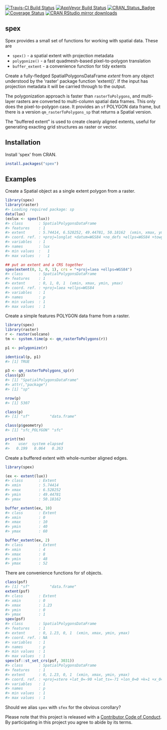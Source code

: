 
<!-- README.md is generated from README.Rmd. Please edit that file -->
[![Travis-CI Build Status](https://travis-ci.org/mdsumner/spex.svg?branch=master)](https://travis-ci.org/mdsumner/spex) [![AppVeyor Build Status](https://ci.appveyor.com/api/projects/status/github/mdsumner/spex?branch=master&svg=true)](https://ci.appveyor.com/project/mdsumner/spex) [![CRAN\_Status\_Badge](http://www.r-pkg.org/badges/version/spex)](https://cran.r-project.org/package=spex) [![Coverage Status](https://img.shields.io/codecov/c/github/mdsumner/spex/master.svg)](https://codecov.io/github/mdsumner/spex?branch=master) [![CRAN RStudio mirror downloads](http://cranlogs.r-pkg.org/badges/spex)](https://CRAN.R-project.org/package=spex)

spex
----

Spex provides a small set of functions for working with spatial data. These are

-   `spex()` - a spatial extent with projection metadata
-   `polygonize()` - a fast quadmesh-based pixel-to-polygon translation
-   `buffer_extent` - a convenience function for tidy extents

Create a fully-fledged SpatialPolygonsDataFrame *extent* from any object understood by the 'raster' package function 'extent()'. If the input has projection metadata it will be carried through to the output.

The polygonization approach is faster than `rasterToPolygons`, and multi-layer rasters are converted to multi-column spatial data frames. This only does the pixel-to-polygon case. It provides an `sf` POLYGON data frame, but there is a version `qm_rasterToPolygons_sp` that returns a Spatial version.

The "buffered extent" is used to create cleanly aligned extents, useful for generating exacting grid structures as raster or vector.

Installation
------------

Install 'spex' from CRAN.

``` r
install.packages("spex")
```

Examples
--------

Create a Spatial object as a single extent polygon from a raster.

``` r
library(spex)
library(raster)
#> Loading required package: sp
data(lux)
(exlux <- spex(lux))
#> class       : SpatialPolygonsDataFrame 
#> features    : 1 
#> extent      : 5.74414, 6.528252, 49.44781, 50.18162  (xmin, xmax, ymin, ymax)
#> coord. ref. : +proj=longlat +datum=WGS84 +no_defs +ellps=WGS84 +towgs84=0,0,0 
#> variables   : 1
#> names       : lux 
#> min values  :   1 
#> max values  :   1

## put an extent and a CRS together
spex(extent(0, 1, 0, 1), crs = "+proj=laea +ellps=WGS84")
#> class       : SpatialPolygonsDataFrame 
#> features    : 1 
#> extent      : 0, 1, 0, 1  (xmin, xmax, ymin, ymax)
#> coord. ref. : +proj=laea +ellps=WGS84 
#> variables   : 1
#> names       : p 
#> min values  : 1 
#> max values  : 1
```

Create a simple features POLYGON data frame from a raster.

``` r
library(spex)
library(raster)
r <- raster(volcano)
tm <- system.time(p <- qm_rasterToPolygons(r))

p1 <- polygonize(r)

identical(p, p1)
#> [1] TRUE
 
p3 <- qm_rasterToPolygons_sp(r)
class(p3)
#> [1] "SpatialPolygonsDataFrame"
#> attr(,"package")
#> [1] "sp"

nrow(p)
#> [1] 5307

class(p)
#> [1] "sf"         "data.frame"

class(p$geometry)
#> [1] "sfc_POLYGON" "sfc"

print(tm)
#>    user  system elapsed 
#>   0.199   0.064   0.263
```

Create a buffered extent with whole-number aligned edges.

``` r
library(spex)

(ex <- extent(lux))
#> class       : Extent 
#> xmin        : 5.74414 
#> xmax        : 6.528252 
#> ymin        : 49.44781 
#> ymax        : 50.18162

buffer_extent(ex, 10)
#> class       : Extent 
#> xmin        : 0 
#> xmax        : 10 
#> ymin        : 40 
#> ymax        : 60

buffer_extent(ex, 2)
#> class       : Extent 
#> xmin        : 4 
#> xmax        : 8 
#> ymin        : 48 
#> ymax        : 52
```

There are convenience functions for sf objects.

``` r
class(psf)
#> [1] "sf"         "data.frame"
extent(psf)
#> class       : Extent 
#> xmin        : 0 
#> xmax        : 1.23 
#> ymin        : 0 
#> ymax        : 1
spex(psf)
#> class       : SpatialPolygonsDataFrame 
#> features    : 1 
#> extent      : 0, 1.23, 0, 1  (xmin, xmax, ymin, ymax)
#> coord. ref. : NA 
#> variables   : 1
#> names       : p 
#> min values  : 1 
#> max values  : 1
spex(sf::st_set_crs(psf, 3031))
#> class       : SpatialPolygonsDataFrame 
#> features    : 1 
#> extent      : 0, 1.23, 0, 1  (xmin, xmax, ymin, ymax)
#> coord. ref. : +proj=stere +lat_0=-90 +lat_ts=-71 +lon_0=0 +k=1 +x_0=0 +y_0=0 +datum=WGS84 +units=m +no_defs +ellps=WGS84 +towgs84=0,0,0 
#> variables   : 1
#> names       : p 
#> min values  : 1 
#> max values  : 1
```

Should we alias `spex` with `sfex` for the obvious corollary?

Please note that this project is released with a [Contributor Code of Conduct](CONDUCT.md). By participating in this project you agree to abide by its terms.
